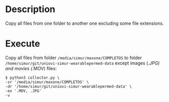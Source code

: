 # Description
Copy all files from one folder to another one excluding some file extensions.

# Execute

Copy all files from folder `/media/simur/maxone/COMPLETOS` to folder `/home/simur/git/uniovi-simur-wearablepermed-data` except images (*.JPG) and movies (*.MOV) files:

```
$ python3 collector.py \
-sr '/media/simur/maxone/COMPLETOS' \
-dr '/home/simur/git/uniovi-simur-wearablepermed-data' \
-ex '.MOV, .JPG'
-v
```